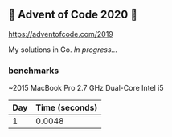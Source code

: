## 🎄 Advent of Code 2020 🎄
https://adventofcode.com/2019

My solutions in Go. *In progress...*

### benchmarks
~2015 MacBook Pro 2.7 GHz Dual-Core Intel i5

| Day       | Time (seconds)|
|-----------|---------------|
|1          |0.0048         |
